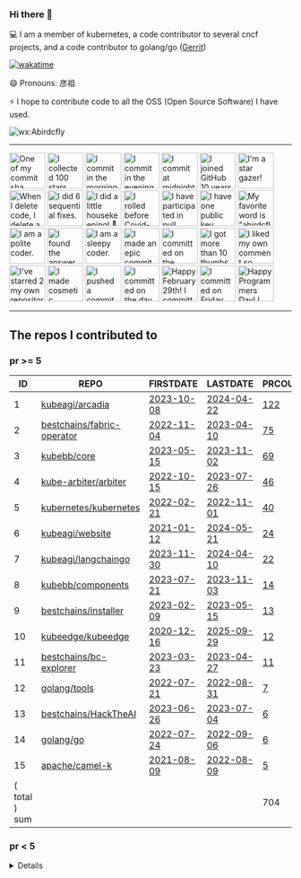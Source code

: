 <!--
**Abirdcfly/Abirdcfly** is a ✨ _special_ ✨ repository because its `README.md` (this file) appears on your GitHub profile.

Here are some ideas to get you started:

- 🔭 I’m currently working on ...
- 🌱 I’m currently learning ...
- 👯 I’m looking to collaborate on ...
- 🤔 I’m looking for help with ...
- 💬 Ask me about ...
- 📫 How to reach me: ...
- 😄 Pronouns: ...
- ⚡ Fun fact: ...
-->
### Hi there 👋

💻 I am a member of kubernetes, a code contributor to several cncf projects, and a code contributor to golang/go ([Gerrit](https://go-review.googlesource.com/dashboard/56538))

[![wakatime](https://wakatime.com/badge/user/6730e81c-ff31-4e87-acd9-9bd97b533dc1.svg)](https://wakatime.com/badge/user/6730e81c-ff31-4e87-acd9-9bd97b533dc1.svg)


😄 Pronouns: 彦祖

⚡ I hope to contribute code to all the OSS (Open Source Software) I have used.

![wx:Abirdcfly](https://github.com/Abirdcfly/Abirdcfly/assets/5100555/7e625ee5-9797-4e94-8b72-d6e0c6342a15)


---

<!-- my-badges start -->
<a href="my-badges/ab-commit.md"><img src="https://my-badges.github.io/my-badges/ab-commit.png" alt="One of my commit sha starts with &quot;ab&quot;." title="One of my commit sha starts with &quot;ab&quot;." width="64"></a>
<a href="my-badges/stars-100.md"><img src="https://my-badges.github.io/my-badges/stars-100.png" alt="I collected 100 stars." title="I collected 100 stars." width="64"></a>
<a href="my-badges/morning-commits.md"><img src="https://my-badges.github.io/my-badges/morning-commits.png" alt="I commit in the morning." title="I commit in the morning." width="64"></a>
<a href="my-badges/evening-commits.md"><img src="https://my-badges.github.io/my-badges/evening-commits.png" alt="I commit in the evening." title="I commit in the evening." width="64"></a>
<a href="my-badges/midnight-commits.md"><img src="https://my-badges.github.io/my-badges/midnight-commits.png" alt="I commit at midnight." title="I commit at midnight." width="64"></a>
<a href="my-badges/github-anniversary-10.md"><img src="https://my-badges.github.io/my-badges/github-anniversary-10.png" alt="I joined GitHub 10 years ago." title="I joined GitHub 10 years ago." width="64"></a>
<a href="my-badges/star-gazer.md"><img src="https://my-badges.github.io/my-badges/star-gazer.png" alt="I&apos;m a star gazer!" title="I&apos;m a star gazer!" width="64"></a>
<a href="my-badges/mass-delete-commit-10k.md"><img src="https://my-badges.github.io/my-badges/mass-delete-commit-10k.png" alt="When I delete code, I delete a lot." title="When I delete code, I delete a lot." width="64"></a>
<a href="my-badges/fix-6.md"><img src="https://my-badges.github.io/my-badges/fix-6.png" alt="I did 6 sequential fixes." title="I did 6 sequential fixes." width="64"></a>
<a href="my-badges/chore-commit.md"><img src="https://my-badges.github.io/my-badges/chore-commit.png" alt="I did a little housekeeping! 🧹" title="I did a little housekeeping! 🧹" width="64"></a>
<a href="my-badges/covid-19.md"><img src="https://my-badges.github.io/my-badges/covid-19.png" alt="I rolled before Covid-19: Survivor of the Great TP Shortage" title="I rolled before Covid-19: Survivor of the Great TP Shortage" width="64"></a>
<a href="my-badges/pr-collaboration-20.md"><img src="https://my-badges.github.io/my-badges/pr-collaboration-20.png" alt="I have participated in pull requests with 20 or more people" title="I have participated in pull requests with 20 or more people" width="64"></a>
<a href="my-badges/public-keys-1.md"><img src="https://my-badges.github.io/my-badges/public-keys-1.png" alt="I have one public key" title="I have one public key" width="64"></a>
<a href="my-badges/favorite-word.md"><img src="https://my-badges.github.io/my-badges/favorite-word.png" alt="My favorite word is &quot;abirdcfly&quot;." title="My favorite word is &quot;abirdcfly&quot;." width="64"></a>
<a href="my-badges/polite-coder.md"><img src="https://my-badges.github.io/my-badges/polite-coder.png" alt="I am a polite coder." title="I am a polite coder." width="64"></a>
<a href="my-badges/the-ultimate-question.md"><img src="https://my-badges.github.io/my-badges/the-ultimate-question.png" alt="I found the answer to the ultimate question of life, the universe, and everything!" title="I found the answer to the ultimate question of life, the universe, and everything!" width="64"></a>
<a href="my-badges/sleepy-coder.md"><img src="https://my-badges.github.io/my-badges/sleepy-coder.png" alt="I am a sleepy coder." title="I am a sleepy coder." width="64"></a>
<a href="my-badges/epic-commit.md"><img src="https://my-badges.github.io/my-badges/epic-commit.png" alt="I made an epic commit with a message over 500 chars." title="I made an epic commit with a message over 500 chars." width="64"></a>
<a href="my-badges/spooky-commit.md"><img src="https://my-badges.github.io/my-badges/spooky-commit.png" alt="I committed on the Halloween! Boo!" title="I committed on the Halloween! Boo!" width="64"></a>
<a href="my-badges/thumbs-up-10.md"><img src="https://my-badges.github.io/my-badges/thumbs-up-10.png" alt="I got more than 10 thumbs up." title="I got more than 10 thumbs up." width="64"></a>
<a href="my-badges/self-upvote.md"><img src="https://my-badges.github.io/my-badges/self-upvote.png" alt="I liked my own comment so much that I upvoted it." title="I liked my own comment so much that I upvoted it." width="64"></a>
<a href="my-badges/self-star.md"><img src="https://my-badges.github.io/my-badges/self-star.png" alt="I&apos;ve starred 2 my own repositories." title="I&apos;ve starred 2 my own repositories." width="64"></a>
<a href="my-badges/cosmetic-commit.md"><img src="https://my-badges.github.io/my-badges/cosmetic-commit.png" alt="I made cosmetic commit." title="I made cosmetic commit." width="64"></a>
<a href="my-badges/dead-commit.md"><img src="https://my-badges.github.io/my-badges/dead-commit.png" alt="I pushed a commit with &quot;dead&quot; once." title="I pushed a commit with &quot;dead&quot; once." width="64"></a>
<a href="my-badges/delorean.md"><img src="https://my-badges.github.io/my-badges/delorean.png" alt="I committed on the day Doctor Emmett Brown invented the flux capacitor!" title="I committed on the day Doctor Emmett Brown invented the flux capacitor!" width="64"></a>
<a href="my-badges/leap-day.md"><img src="https://my-badges.github.io/my-badges/leap-day.png" alt="Happy February 29th! I committed on a Leap Day!" title="Happy February 29th! I committed on a Leap Day!" width="64"></a>
<a href="my-badges/friday-13.md"><img src="https://my-badges.github.io/my-badges/friday-13.png" alt="I committed on Friday the 13th, One… By One…" title="I committed on Friday the 13th, One… By One…" width="64"></a>
<a href="my-badges/programmers-day.md"><img src="https://my-badges.github.io/my-badges/programmers-day.png" alt="Happy Programmers Day! I committed on a 256 Day of Year!" title="Happy Programmers Day! I committed on a 256 Day of Year!" width="64"></a>
<!-- my-badges end -->

---

<!--START_SECTION:my_github-->
## The repos I contributed to


### pr >= 5

|      ID       |                                    REPO                                     |                                 FIRSTDATE                                 |                               LASTDATE                               |                                        PRCOUNT                                         |
|---------------|-----------------------------------------------------------------------------|---------------------------------------------------------------------------|----------------------------------------------------------------------|----------------------------------------------------------------------------------------|
|             1 | [kubeagi/arcadia](https://github.com/kubeagi/arcadia)                       | [2023-10-08](https://github.com/kubeagi/arcadia/pull/102)                 | [2024-04-22](https://github.com/kubeagi/arcadia/pull/1018)           | [122](https://github.com/kubeagi/arcadia/pulls?q=is%3Apr+author%3AAbirdcfly)           |
|             2 | [bestchains/fabric-operator](https://github.com/bestchains/fabric-operator) | [2022-11-04](https://github.com/hyperledger-labs/fabric-operator/pull/68) | [2023-04-10](https://github.com/bestchains/fabric-operator/pull/236) | [75](https://github.com/bestchains/fabric-operator/pulls?q=is%3Apr+author%3AAbirdcfly) |
|             3 | [kubebb/core](https://github.com/kubebb/core)                               | [2023-05-15](https://github.com/kubebb/core/pull/2)                       | [2023-11-02](https://github.com/kubebb/core/pull/392)                | [69](https://github.com/kubebb/core/pulls?q=is%3Apr+author%3AAbirdcfly)                |
|             4 | [kube-arbiter/arbiter](https://github.com/kube-arbiter/arbiter)             | [2022-10-15](https://github.com/kube-arbiter/arbiter/pull/6)              | [2023-07-26](https://github.com/kube-arbiter/arbiter/pull/160)       | [46](https://github.com/kube-arbiter/arbiter/pulls?q=is%3Apr+author%3AAbirdcfly)       |
|             5 | [kubernetes/kubernetes](https://github.com/kubernetes/kubernetes)           | [2022-02-21](https://github.com/kubernetes/kubernetes/pull/108239)        | [2022-11-01](https://github.com/kubernetes/kubernetes/pull/113505)   | [40](https://github.com/kubernetes/kubernetes/pulls?q=is%3Apr+author%3AAbirdcfly)      |
|             6 | [kubeagi/website](https://github.com/kubeagi/website)                       | [2021-01-12](https://github.com/kubernetes/website/pull/26060)            | [2024-05-21](https://github.com/kubeagi/website/pull/17)             | [24](https://github.com/kubeagi/website/pulls?q=is%3Apr+author%3AAbirdcfly)            |
|             7 | [kubeagi/langchaingo](https://github.com/kubeagi/langchaingo)               | [2023-11-30](https://github.com/tmc/langchaingo/pull/377)                 | [2024-04-10](https://github.com/kubeagi/langchaingo/pull/12)         | [22](https://github.com/kubeagi/langchaingo/pulls?q=is%3Apr+author%3AAbirdcfly)        |
|             8 | [kubebb/components](https://github.com/kubebb/components)                   | [2023-07-21](https://github.com/kubebb/components/pull/64)                | [2023-11-03](https://github.com/kubebb/components/pull/151)          | [14](https://github.com/kubebb/components/pulls?q=is%3Apr+author%3AAbirdcfly)          |
|             9 | [bestchains/installer](https://github.com/bestchains/installer)             | [2023-02-09](https://github.com/bestchains/installer/pull/12)             | [2023-05-15](https://github.com/bestchains/installer/pull/74)        | [13](https://github.com/bestchains/installer/pulls?q=is%3Apr+author%3AAbirdcfly)       |
|            10 | [kubeedge/kubeedge](https://github.com/kubeedge/kubeedge)                   | [2020-12-16](https://github.com/kubeedge/kubeedge/pull/2437)              | [2025-09-29](https://github.com/kubeedge/kubeedge/pull/6474)         | [12](https://github.com/kubeedge/kubeedge/pulls?q=is%3Apr+author%3AAbirdcfly)          |
|            11 | [bestchains/bc-explorer](https://github.com/bestchains/bc-explorer)         | [2023-03-23](https://github.com/bestchains/bc-explorer/pull/16)           | [2023-04-27](https://github.com/bestchains/bc-explorer/pull/47)      | [11](https://github.com/bestchains/bc-explorer/pulls?q=is%3Apr+author%3AAbirdcfly)     |
|            12 | [golang/tools](https://github.com/golang/tools)                             | [2022-07-21](https://github.com/golang/tools/pull/388)                    | [2022-08-31](https://github.com/golang/tools/pull/394)               | [7](https://github.com/golang/tools/pulls?q=is%3Apr+author%3AAbirdcfly)                |
|            13 | [bestchains/HackTheAI](https://github.com/bestchains/HackTheAI)             | [2023-06-26](https://github.com/bestchains/HackTheAI/pull/23)             | [2023-07-04](https://github.com/bestchains/HackTheAI/pull/41)        | [6](https://github.com/bestchains/HackTheAI/pulls?q=is%3Apr+author%3AAbirdcfly)        |
|            14 | [golang/go](https://github.com/golang/go)                                   | [2022-07-24](https://github.com/golang/go/pull/54026)                     | [2022-09-06](https://github.com/golang/go/pull/54888)                | [6](https://github.com/golang/go/pulls?q=is%3Apr+author%3AAbirdcfly)                   |
|            15 | [apache/camel-k](https://github.com/apache/camel-k)                         | [2021-08-09](https://github.com/apache/camel-k/pull/2559)                 | [2022-08-09](https://github.com/apache/camel-k/pull/3526)            | [5](https://github.com/apache/camel-k/pulls?q=is%3Apr+author%3AAbirdcfly)              |
| ( total ) sum |                                                                             |                                                                           |                                                                      |                                                                                    704 |



### pr < 5


<details>

|      ID      |                                                        REPO                                                         |                                        FIRSTDATE                                         |                                         LASTDATE                                         |                                                  PRCOUNT                                                  |
|--------------|---------------------------------------------------------------------------------------------------------------------|------------------------------------------------------------------------------------------|------------------------------------------------------------------------------------------|-----------------------------------------------------------------------------------------------------------|
|           16 | [etcd-io/etcd](https://github.com/etcd-io/etcd)                                                                     | [2021-09-17](https://github.com/etcd-io/etcd/pull/13356)                                 | [2022-08-30](https://github.com/etcd-io/etcd/pull/14405)                                 | [4](https://github.com/etcd-io/etcd/pulls?q=is%3Apr+author%3AAbirdcfly)                                   |
|           17 | [onsi/ginkgo](https://github.com/onsi/ginkgo)                                                                       | [2022-08-30](https://github.com/onsi/ginkgo/pull/1028)                                   | [2022-09-19](https://github.com/onsi/ginkgo/pull/1040)                                   | [4](https://github.com/onsi/ginkgo/pulls?q=is%3Apr+author%3AAbirdcfly)                                    |
|           18 | [ignite/cli](https://github.com/ignite/cli)                                                                         | [2022-08-21](https://github.com/cli/cli/pull/6112)                                       | [2023-04-25](https://github.com/ignite/cli/pull/3487)                                    | [4](https://github.com/ignite/cli/pulls?q=is%3Apr+author%3AAbirdcfly)                                     |
|           19 | [kubernetes-sigs/kueue](https://github.com/kubernetes-sigs/kueue)                                                   | [2025-01-16](https://github.com/kubernetes-sigs/kueue/pull/3980)                         | [2025-01-22](https://github.com/kubernetes-sigs/kueue/pull/4036)                         | [4](https://github.com/kubernetes-sigs/kueue/pulls?q=is%3Apr+author%3AAbirdcfly)                          |
|           20 | [ray-project/kuberay](https://github.com/ray-project/kuberay)                                                       | [2024-09-26](https://github.com/ray-project/kuberay/pull/2399)                           | [2025-01-22](https://github.com/ray-project/kuberay/pull/2802)                           | [4](https://github.com/ray-project/kuberay/pulls?q=is%3Apr+author%3AAbirdcfly)                            |
|           21 | [kubernetes-retired/hierarchical-namespaces](https://github.com/kubernetes-retired/hierarchical-namespaces)         | [2021-08-16](https://github.com/kubernetes-retired/hierarchical-namespaces/pull/69)      | [2021-08-17](https://github.com/kubernetes-retired/hierarchical-namespaces/pull/72)      | [4](https://github.com/kubernetes-retired/hierarchical-namespaces/pulls?q=is%3Apr+author%3AAbirdcfly)     |
|           22 | [golangci/golangci-lint](https://github.com/golangci/golangci-lint)                                                 | [2022-09-05](https://github.com/golangci/golangci-lint/pull/3192)                        | [2023-09-25](https://github.com/golangci/golangci-lint/pull/4104)                        | [3](https://github.com/golangci/golangci-lint/pulls?q=is%3Apr+author%3AAbirdcfly)                         |
|           23 | [kube-arbiter/arbiter-plugins](https://github.com/kube-arbiter/arbiter-plugins)                                     | [2022-10-20](https://github.com/kube-arbiter/arbiter-plugins/pull/5)                     | [2022-10-21](https://github.com/kube-arbiter/arbiter-plugins/pull/20)                    | [3](https://github.com/kube-arbiter/arbiter-plugins/pulls?q=is%3Apr+author%3AAbirdcfly)                   |
|           24 | [bestchains/bc-cli](https://github.com/bestchains/bc-cli)                                                           | [2023-05-05](https://github.com/bestchains/bc-cli/pull/15)                               | [2023-06-25](https://github.com/bestchains/bc-cli/pull/48)                               | [3](https://github.com/bestchains/bc-cli/pulls?q=is%3Apr+author%3AAbirdcfly)                              |
|           25 | [kubernetes/test-infra](https://github.com/kubernetes/test-infra)                                                   | [2022-04-22](https://github.com/kubernetes/test-infra/pull/26065)                        | [2022-08-05](https://github.com/kubernetes/test-infra/pull/27050)                        | [3](https://github.com/kubernetes/test-infra/pulls?q=is%3Apr+author%3AAbirdcfly)                          |
|           26 | [hyperledger/fabric](https://github.com/hyperledger/fabric)                                                         | [2022-08-08](https://github.com/hyperledger/fabric/pull/3574)                            | [2022-11-15](https://github.com/hyperledger/fabric/pull/3785)                            | [3](https://github.com/hyperledger/fabric/pulls?q=is%3Apr+author%3AAbirdcfly)                             |
|           27 | [vllm-project/vllm](https://github.com/vllm-project/vllm)                                                           | [2025-05-29](https://github.com/vllm-project/vllm/pull/18878)                            | [2025-07-30](https://github.com/vllm-project/vllm/pull/21925)                            | [3](https://github.com/vllm-project/vllm/pulls?q=is%3Apr+author%3AAbirdcfly)                              |
|           28 | [istio/istio](https://github.com/istio/istio)                                                                       | [2022-08-30](https://github.com/istio/istio/pull/40706)                                  | [2023-08-09](https://github.com/istio/istio/pull/46406)                                  | [3](https://github.com/istio/istio/pulls?q=is%3Apr+author%3AAbirdcfly)                                    |
|           29 | [ethereum/go-ethereum](https://github.com/ethereum/go-ethereum)                                                     | [2022-07-21](https://github.com/ethereum/go-ethereum/pull/25365)                         | [2024-04-15](https://github.com/ethereum/go-ethereum/pull/29531)                         | [3](https://github.com/ethereum/go-ethereum/pulls?q=is%3Apr+author%3AAbirdcfly)                           |
|           30 | [istio/community](https://github.com/istio/community)                                                               | [2022-04-01](https://github.com/kubernetes/community/pull/6583)                          | [2023-08-10](https://github.com/istio/community/pull/1175)                               | [2](https://github.com/istio/community/pulls?q=is%3Apr+author%3AAbirdcfly)                                |
|           31 | [kyma-project/kyma](https://github.com/kyma-project/kyma)                                                           | [2022-08-09](https://github.com/kyma-project/kyma/pull/15061)                            | [2022-10-05](https://github.com/kyma-project/kyma/pull/15714)                            | [2](https://github.com/kyma-project/kyma/pulls?q=is%3Apr+author%3AAbirdcfly)                              |
|           32 | [aws/amazon-ecs-agent](https://github.com/aws/amazon-ecs-agent)                                                     | [2022-08-10](https://github.com/aws/amazon-ecs-agent/pull/3334)                          | [2022-08-31](https://github.com/aws/amazon-ecs-agent/pull/3372)                          | [2](https://github.com/aws/amazon-ecs-agent/pulls?q=is%3Apr+author%3AAbirdcfly)                           |
|           33 | [bfenetworks/bfe](https://github.com/bfenetworks/bfe)                                                               | [2022-08-10](https://github.com/bfenetworks/bfe/pull/1068)                               | [2022-08-15](https://github.com/bfenetworks/bfe/pull/1069)                               | [2](https://github.com/bfenetworks/bfe/pulls?q=is%3Apr+author%3AAbirdcfly)                                |
|           34 | [bestchains/bc-saas](https://github.com/bestchains/bc-saas)                                                         | [2023-04-23](https://github.com/bestchains/bc-saas/pull/12)                              | [2023-04-24](https://github.com/bestchains/bc-saas/pull/17)                              | [2](https://github.com/bestchains/bc-saas/pulls?q=is%3Apr+author%3AAbirdcfly)                             |
|           35 | [tektoncd/pipeline](https://github.com/tektoncd/pipeline)                                                           | [2022-08-10](https://github.com/banzaicloud/pipeline/pull/3627)                          | [2023-02-13](https://github.com/tektoncd/pipeline/pull/6151)                             | [2](https://github.com/tektoncd/pipeline/pulls?q=is%3Apr+author%3AAbirdcfly)                              |
|           36 | [prometheus/prometheus](https://github.com/prometheus/prometheus)                                                   | [2022-07-20](https://github.com/prometheus/prometheus/pull/11040)                        | [2022-08-27](https://github.com/prometheus/prometheus/pull/11225)                        | [2](https://github.com/prometheus/prometheus/pulls?q=is%3Apr+author%3AAbirdcfly)                          |
|           37 | [tektoncd/operator](https://github.com/tektoncd/operator)                                                           | [2021-09-16](https://github.com/knative/operator/pull/781)                               | [2023-02-21](https://github.com/tektoncd/operator/pull/1336)                             | [2](https://github.com/tektoncd/operator/pulls?q=is%3Apr+author%3AAbirdcfly)                              |
|           38 | [coredns/coredns](https://github.com/coredns/coredns)                                                               | [2022-07-21](https://github.com/coredns/coredns/pull/5529)                               | [2022-08-30](https://github.com/coredns/coredns/pull/5592)                               | [2](https://github.com/coredns/coredns/pulls?q=is%3Apr+author%3AAbirdcfly)                                |
|           39 | [argoproj/argo-cd](https://github.com/argoproj/argo-cd)                                                             | [2022-08-30](https://github.com/argoproj/argo-cd/pull/10479)                             | [2023-06-02](https://github.com/argoproj/argo-cd/pull/13887)                             | [2](https://github.com/argoproj/argo-cd/pulls?q=is%3Apr+author%3AAbirdcfly)                               |
|           40 | [LMCache/LMCache](https://github.com/LMCache/LMCache)                                                               | [2025-07-10](https://github.com/LMCache/LMCache/pull/1011)                               | [2025-07-20](https://github.com/LMCache/LMCache/pull/1104)                               | [2](https://github.com/LMCache/LMCache/pulls?q=is%3Apr+author%3AAbirdcfly)                                |
|           41 | [tinode/chat](https://github.com/tinode/chat)                                                                       | [2022-08-08](https://github.com/tinode/chat/pull/781)                                    | [2022-08-08](https://github.com/tinode/chat/pull/781)                                    | [2](https://github.com/tinode/chat/pulls?q=is%3Apr+author%3AAbirdcfly)                                    |
|           42 | [ericzhang-cn/kindle-open-books](https://github.com/ericzhang-cn/kindle-open-books)                                 | [2014-09-03](https://github.com/ericzhang-cn/kindle-open-books/pull/14)                  | [2014-09-03](https://github.com/ericzhang-cn/kindle-open-books/pull/14)                  | [2](https://github.com/ericzhang-cn/kindle-open-books/pulls?q=is%3Apr+author%3AAbirdcfly)                 |
|           43 | [golang/exp](https://github.com/golang/exp)                                                                         | [2022-07-21](https://github.com/golang/exp/pull/41)                                      | [2022-07-21](https://github.com/golang/exp/pull/41)                                      | [2](https://github.com/golang/exp/pulls?q=is%3Apr+author%3AAbirdcfly)                                     |
|           44 | [golang/crypto](https://github.com/golang/crypto)                                                                   | [2022-07-21](https://github.com/golang/crypto/pull/226)                                  | [2022-07-21](https://github.com/golang/crypto/pull/226)                                  | [2](https://github.com/golang/crypto/pulls?q=is%3Apr+author%3AAbirdcfly)                                  |
|           45 | [rook/rook](https://github.com/rook/rook)                                                                           | [2022-07-21](https://github.com/rook/rook/pull/10618)                                    | [2022-08-30](https://github.com/rook/rook/pull/10827)                                    | [2](https://github.com/rook/rook/pulls?q=is%3Apr+author%3AAbirdcfly)                                      |
|           46 | [vmware/vic](https://github.com/vmware/vic)                                                                         | [2022-08-10](https://github.com/vmware/vic/pull/8677)                                    | [2022-08-10](https://github.com/vmware/vic/pull/8677)                                    | [1](https://github.com/vmware/vic/pulls?q=is%3Apr+author%3AAbirdcfly)                                     |
|           47 | [sensu/sensu-go](https://github.com/sensu/sensu-go)                                                                 | [2022-08-10](https://github.com/sensu/sensu-go/pull/4835)                                | [2022-08-10](https://github.com/sensu/sensu-go/pull/4835)                                | [1](https://github.com/sensu/sensu-go/pulls?q=is%3Apr+author%3AAbirdcfly)                                 |
|           48 | [pufferpanel/pufferpanel](https://github.com/pufferpanel/pufferpanel)                                               | [2022-08-10](https://github.com/pufferpanel/pufferpanel/pull/1190)                       | [2022-08-10](https://github.com/pufferpanel/pufferpanel/pull/1190)                       | [1](https://github.com/pufferpanel/pufferpanel/pulls?q=is%3Apr+author%3AAbirdcfly)                        |
|           49 | [hanchuanchuan/goInception](https://github.com/hanchuanchuan/goInception)                                           | [2022-08-10](https://github.com/hanchuanchuan/goInception/pull/491)                      | [2022-08-10](https://github.com/hanchuanchuan/goInception/pull/491)                      | [1](https://github.com/hanchuanchuan/goInception/pulls?q=is%3Apr+author%3AAbirdcfly)                      |
|           50 | [decred/dcrd](https://github.com/decred/dcrd)                                                                       | [2022-08-10](https://github.com/decred/dcrd/pull/2987)                                   | [2022-08-10](https://github.com/decred/dcrd/pull/2987)                                   | [1](https://github.com/decred/dcrd/pulls?q=is%3Apr+author%3AAbirdcfly)                                    |
|           51 | [pingcap/tidb-operator](https://github.com/pingcap/tidb-operator)                                                   | [2022-08-09](https://github.com/pingcap/tidb-operator/pull/4677)                         | [2022-08-09](https://github.com/pingcap/tidb-operator/pull/4677)                         | [1](https://github.com/pingcap/tidb-operator/pulls?q=is%3Apr+author%3AAbirdcfly)                          |
|           52 | [upspin/upspin](https://github.com/upspin/upspin)                                                                   | [2022-08-09](https://github.com/upspin/upspin/pull/643)                                  | [2022-08-09](https://github.com/upspin/upspin/pull/643)                                  | [1](https://github.com/upspin/upspin/pulls?q=is%3Apr+author%3AAbirdcfly)                                  |
|           53 | [bytedance/go-tagexpr](https://github.com/bytedance/go-tagexpr)                                                     | [2022-07-22](https://github.com/bytedance/go-tagexpr/pull/52)                            | [2022-07-22](https://github.com/bytedance/go-tagexpr/pull/52)                            | [1](https://github.com/bytedance/go-tagexpr/pulls?q=is%3Apr+author%3AAbirdcfly)                           |
|           54 | [cncf/gitdm.archive](https://github.com/cncf/gitdm.archive)                                                         | [2022-03-28](https://github.com/cncf/gitdm.archive/pull/1006)                            | [2022-03-28](https://github.com/cncf/gitdm.archive/pull/1006)                            | [1](https://github.com/cncf/gitdm.archive/pulls?q=is%3Apr+author%3AAbirdcfly)                             |
|           55 | [dolthub/dolt](https://github.com/dolthub/dolt)                                                                     | [2022-07-22](https://github.com/dolthub/dolt/pull/3894)                                  | [2022-07-22](https://github.com/dolthub/dolt/pull/3894)                                  | [1](https://github.com/dolthub/dolt/pulls?q=is%3Apr+author%3AAbirdcfly)                                   |
|           56 | [kubernetes/kops](https://github.com/kubernetes/kops)                                                               | [2022-07-21](https://github.com/kubernetes/kops/pull/14014)                              | [2022-07-21](https://github.com/kubernetes/kops/pull/14014)                              | [1](https://github.com/kubernetes/kops/pulls?q=is%3Apr+author%3AAbirdcfly)                                |
|           57 | [golang/debug](https://github.com/golang/debug)                                                                     | [2022-08-31](https://github.com/golang/debug/pull/14)                                    | [2022-08-31](https://github.com/golang/debug/pull/14)                                    | [1](https://github.com/golang/debug/pulls?q=is%3Apr+author%3AAbirdcfly)                                   |
|           58 | [spiffe/spire](https://github.com/spiffe/spire)                                                                     | [2022-08-30](https://github.com/spiffe/spire/pull/3377)                                  | [2022-08-30](https://github.com/spiffe/spire/pull/3377)                                  | [1](https://github.com/spiffe/spire/pulls?q=is%3Apr+author%3AAbirdcfly)                                   |
|           59 | [cue-lang/cue](https://github.com/cue-lang/cue)                                                                     | [2022-08-30](https://github.com/cue-lang/cue/pull/1895)                                  | [2022-08-30](https://github.com/cue-lang/cue/pull/1895)                                  | [1](https://github.com/cue-lang/cue/pulls?q=is%3Apr+author%3AAbirdcfly)                                   |
|           60 | [kubevirt/kubevirt](https://github.com/kubevirt/kubevirt)                                                           | [2022-08-30](https://github.com/kubevirt/kubevirt/pull/8377)                             | [2022-08-30](https://github.com/kubevirt/kubevirt/pull/8377)                             | [1](https://github.com/kubevirt/kubevirt/pulls?q=is%3Apr+author%3AAbirdcfly)                              |
|           61 | [kubernetes/ingress-nginx](https://github.com/kubernetes/ingress-nginx)                                             | [2022-08-30](https://github.com/kubernetes/ingress-nginx/pull/8995)                      | [2022-08-30](https://github.com/kubernetes/ingress-nginx/pull/8995)                      | [1](https://github.com/kubernetes/ingress-nginx/pulls?q=is%3Apr+author%3AAbirdcfly)                       |
|           62 | [lni/dragonboat](https://github.com/lni/dragonboat)                                                                 | [2022-08-09](https://github.com/lni/dragonboat/pull/248)                                 | [2022-08-09](https://github.com/lni/dragonboat/pull/248)                                 | [1](https://github.com/lni/dragonboat/pulls?q=is%3Apr+author%3AAbirdcfly)                                 |
|           63 | [cosmos/sdk-tutorials](https://github.com/cosmos/sdk-tutorials)                                                     | [2023-04-19](https://github.com/cosmos/sdk-tutorials/pull/1373)                          | [2023-04-19](https://github.com/cosmos/sdk-tutorials/pull/1373)                          | [1](https://github.com/cosmos/sdk-tutorials/pulls?q=is%3Apr+author%3AAbirdcfly)                           |
|           64 | [gohugoio/hugo](https://github.com/gohugoio/hugo)                                                                   | [2022-07-21](https://github.com/gohugoio/hugo/pull/10114)                                | [2022-07-21](https://github.com/gohugoio/hugo/pull/10114)                                | [1](https://github.com/gohugoio/hugo/pulls?q=is%3Apr+author%3AAbirdcfly)                                  |
|           65 | [matrixorigin/matrixone](https://github.com/matrixorigin/matrixone)                                                 | [2022-08-10](https://github.com/matrixorigin/matrixone/pull/4450)                        | [2022-08-10](https://github.com/matrixorigin/matrixone/pull/4450)                        | [1](https://github.com/matrixorigin/matrixone/pulls?q=is%3Apr+author%3AAbirdcfly)                         |
|           66 | [rqlite/rqlite](https://github.com/rqlite/rqlite)                                                                   | [2022-08-09](https://github.com/rqlite/rqlite/pull/1060)                                 | [2022-08-09](https://github.com/rqlite/rqlite/pull/1060)                                 | [1](https://github.com/rqlite/rqlite/pulls?q=is%3Apr+author%3AAbirdcfly)                                  |
|           67 | [metal3-io/baremetal-operator](https://github.com/metal3-io/baremetal-operator)                                     | [2022-08-05](https://github.com/metal3-io/baremetal-operator/pull/1156)                  | [2022-08-05](https://github.com/metal3-io/baremetal-operator/pull/1156)                  | [1](https://github.com/metal3-io/baremetal-operator/pulls?q=is%3Apr+author%3AAbirdcfly)                   |
|           68 | [denverdino/aliyungo](https://github.com/denverdino/aliyungo)                                                       | [2022-08-10](https://github.com/denverdino/aliyungo/pull/493)                            | [2022-08-10](https://github.com/denverdino/aliyungo/pull/493)                            | [1](https://github.com/denverdino/aliyungo/pulls?q=is%3Apr+author%3AAbirdcfly)                            |
|           69 | [grpc/grpc-go](https://github.com/grpc/grpc-go)                                                                     | [2022-08-30](https://github.com/grpc/grpc-go/pull/5616)                                  | [2022-08-30](https://github.com/grpc/grpc-go/pull/5616)                                  | [1](https://github.com/grpc/grpc-go/pulls?q=is%3Apr+author%3AAbirdcfly)                                   |
|           70 | [rfjakob/gocryptfs](https://github.com/rfjakob/gocryptfs)                                                           | [2022-08-10](https://github.com/rfjakob/gocryptfs/pull/680)                              | [2022-08-10](https://github.com/rfjakob/gocryptfs/pull/680)                              | [1](https://github.com/rfjakob/gocryptfs/pulls?q=is%3Apr+author%3AAbirdcfly)                              |
|           71 | [h2non/baloo](https://github.com/h2non/baloo)                                                                       | [2022-08-10](https://github.com/h2non/baloo/pull/30)                                     | [2022-08-10](https://github.com/h2non/baloo/pull/30)                                     | [1](https://github.com/h2non/baloo/pulls?q=is%3Apr+author%3AAbirdcfly)                                    |
|           72 | [zyedidia/micro](https://github.com/zyedidia/micro)                                                                 | [2022-07-21](https://github.com/zyedidia/micro/pull/2507)                                | [2022-07-21](https://github.com/zyedidia/micro/pull/2507)                                | [1](https://github.com/zyedidia/micro/pulls?q=is%3Apr+author%3AAbirdcfly)                                 |
|           73 | [olivere/elastic](https://github.com/olivere/elastic)                                                               | [2022-08-10](https://github.com/olivere/elastic/pull/1639)                               | [2022-08-10](https://github.com/olivere/elastic/pull/1639)                               | [1](https://github.com/olivere/elastic/pulls?q=is%3Apr+author%3AAbirdcfly)                                |
|           74 | [evmos/ethermint](https://github.com/evmos/ethermint)                                                               | [2023-05-08](https://github.com/evmos/ethermint/pull/1763)                               | [2023-05-08](https://github.com/evmos/ethermint/pull/1763)                               | [1](https://github.com/evmos/ethermint/pulls?q=is%3Apr+author%3AAbirdcfly)                                |
|           75 | [hbprotoss/geekpdf](https://github.com/hbprotoss/geekpdf)                                                           | [2019-06-22](https://github.com/hbprotoss/geekpdf/pull/1)                                | [2019-06-22](https://github.com/hbprotoss/geekpdf/pull/1)                                | [1](https://github.com/hbprotoss/geekpdf/pulls?q=is%3Apr+author%3AAbirdcfly)                              |
|           76 | [kubernetes-sigs/apiserver-network-proxy](https://github.com/kubernetes-sigs/apiserver-network-proxy)               | [2023-08-10](https://github.com/kubernetes-sigs/apiserver-network-proxy/pull/511)        | [2023-08-10](https://github.com/kubernetes-sigs/apiserver-network-proxy/pull/511)        | [1](https://github.com/kubernetes-sigs/apiserver-network-proxy/pulls?q=is%3Apr+author%3AAbirdcfly)        |
|           77 | [helm/helm](https://github.com/helm/helm)                                                                           | [2023-07-13](https://github.com/helm/helm/pull/12202)                                    | [2023-07-13](https://github.com/helm/helm/pull/12202)                                    | [1](https://github.com/helm/helm/pulls?q=is%3Apr+author%3AAbirdcfly)                                      |
|           78 | [containerd/containerd](https://github.com/containerd/containerd)                                                   | [2022-08-29](https://github.com/containerd/containerd/pull/7338)                         | [2022-08-29](https://github.com/containerd/containerd/pull/7338)                         | [1](https://github.com/containerd/containerd/pulls?q=is%3Apr+author%3AAbirdcfly)                          |
|           79 | [gopcp/example.v2](https://github.com/gopcp/example.v2)                                                             | [2022-08-10](https://github.com/gopcp/example.v2/pull/36)                                | [2022-08-10](https://github.com/gopcp/example.v2/pull/36)                                | [1](https://github.com/gopcp/example.v2/pulls?q=is%3Apr+author%3AAbirdcfly)                               |
|           80 | [google/gopacket](https://github.com/google/gopacket)                                                               | [2022-08-11](https://github.com/google/gopacket/pull/1047)                               | [2022-08-11](https://github.com/google/gopacket/pull/1047)                               | [1](https://github.com/google/gopacket/pulls?q=is%3Apr+author%3AAbirdcfly)                                |
|           81 | [cert-manager/cert-manager](https://github.com/cert-manager/cert-manager)                                           | [2022-08-30](https://github.com/cert-manager/cert-manager/pull/5413)                     | [2022-08-30](https://github.com/cert-manager/cert-manager/pull/5413)                     | [1](https://github.com/cert-manager/cert-manager/pulls?q=is%3Apr+author%3AAbirdcfly)                      |
|           82 | [seaweedfs/seaweedfs](https://github.com/seaweedfs/seaweedfs)                                                       | [2022-08-09](https://github.com/seaweedfs/seaweedfs/pull/3423)                           | [2022-08-09](https://github.com/seaweedfs/seaweedfs/pull/3423)                           | [1](https://github.com/seaweedfs/seaweedfs/pulls?q=is%3Apr+author%3AAbirdcfly)                            |
|           83 | [dropbox/godropbox](https://github.com/dropbox/godropbox)                                                           | [2022-08-11](https://github.com/dropbox/godropbox/pull/254)                              | [2022-08-11](https://github.com/dropbox/godropbox/pull/254)                              | [1](https://github.com/dropbox/godropbox/pulls?q=is%3Apr+author%3AAbirdcfly)                              |
|           84 | [apache/beam](https://github.com/apache/beam)                                                                       | [2022-08-08](https://github.com/apache/beam/pull/22618)                                  | [2022-08-08](https://github.com/apache/beam/pull/22618)                                  | [1](https://github.com/apache/beam/pulls?q=is%3Apr+author%3AAbirdcfly)                                    |
|           85 | [duke-git/lancet](https://github.com/duke-git/lancet)                                                               | [2022-08-10](https://github.com/duke-git/lancet/pull/54)                                 | [2022-08-10](https://github.com/duke-git/lancet/pull/54)                                 | [1](https://github.com/duke-git/lancet/pulls?q=is%3Apr+author%3AAbirdcfly)                                |
|           86 | [cockroachdb/cockroach](https://github.com/cockroachdb/cockroach)                                                   | [2022-07-21](https://github.com/cockroachdb/cockroach/pull/84854)                        | [2022-07-21](https://github.com/cockroachdb/cockroach/pull/84854)                        | [1](https://github.com/cockroachdb/cockroach/pulls?q=is%3Apr+author%3AAbirdcfly)                          |
|           87 | [tilt-dev/tilt](https://github.com/tilt-dev/tilt)                                                                   | [2022-08-09](https://github.com/tilt-dev/tilt/pull/5916)                                 | [2022-08-09](https://github.com/tilt-dev/tilt/pull/5916)                                 | [1](https://github.com/tilt-dev/tilt/pulls?q=is%3Apr+author%3AAbirdcfly)                                  |
|           88 | [kubernetes-sigs/descheduler](https://github.com/kubernetes-sigs/descheduler)                                       | [2023-08-09](https://github.com/kubernetes-sigs/descheduler/pull/1215)                   | [2023-08-09](https://github.com/kubernetes-sigs/descheduler/pull/1215)                   | [1](https://github.com/kubernetes-sigs/descheduler/pulls?q=is%3Apr+author%3AAbirdcfly)                    |
|           89 | [github/gh-ost](https://github.com/github/gh-ost)                                                                   | [2022-08-30](https://github.com/github/gh-ost/pull/1175)                                 | [2022-08-30](https://github.com/github/gh-ost/pull/1175)                                 | [1](https://github.com/github/gh-ost/pulls?q=is%3Apr+author%3AAbirdcfly)                                  |
|           90 | [uber-go/zap](https://github.com/uber-go/zap)                                                                       | [2022-08-30](https://github.com/uber-go/zap/pull/1169)                                   | [2022-08-30](https://github.com/uber-go/zap/pull/1169)                                   | [1](https://github.com/uber-go/zap/pulls?q=is%3Apr+author%3AAbirdcfly)                                    |
|           91 | [jesseduffield/lazygit](https://github.com/jesseduffield/lazygit)                                                   | [2022-08-30](https://github.com/jesseduffield/lazygit/pull/2143)                         | [2022-08-30](https://github.com/jesseduffield/lazygit/pull/2143)                         | [1](https://github.com/jesseduffield/lazygit/pulls?q=is%3Apr+author%3AAbirdcfly)                          |
|           92 | [quic-go/quic-go](https://github.com/quic-go/quic-go)                                                               | [2022-08-09](https://github.com/quic-go/quic-go/pull/3496)                               | [2022-08-09](https://github.com/quic-go/quic-go/pull/3496)                               | [1](https://github.com/quic-go/quic-go/pulls?q=is%3Apr+author%3AAbirdcfly)                                |
|           93 | [junegunn/fzf](https://github.com/junegunn/fzf)                                                                     | [2022-08-30](https://github.com/junegunn/fzf/pull/2948)                                  | [2022-08-30](https://github.com/junegunn/fzf/pull/2948)                                  | [1](https://github.com/junegunn/fzf/pulls?q=is%3Apr+author%3AAbirdcfly)                                   |
|           94 | [scipipe/scipipe](https://github.com/scipipe/scipipe)                                                               | [2022-08-10](https://github.com/scipipe/scipipe/pull/150)                                | [2022-08-10](https://github.com/scipipe/scipipe/pull/150)                                | [1](https://github.com/scipipe/scipipe/pulls?q=is%3Apr+author%3AAbirdcfly)                                |
|           95 | [camptocamp/terraboard](https://github.com/camptocamp/terraboard)                                                   | [2022-08-10](https://github.com/camptocamp/terraboard/pull/254)                          | [2022-08-10](https://github.com/camptocamp/terraboard/pull/254)                          | [1](https://github.com/camptocamp/terraboard/pulls?q=is%3Apr+author%3AAbirdcfly)                          |
|           96 | [knative/hack](https://github.com/knative/hack)                                                                     | [2021-09-16](https://github.com/knative/hack/pull/78)                                    | [2021-09-16](https://github.com/knative/hack/pull/78)                                    | [1](https://github.com/knative/hack/pulls?q=is%3Apr+author%3AAbirdcfly)                                   |
|           97 | [kubernetes-sigs/external-dns](https://github.com/kubernetes-sigs/external-dns)                                     | [2022-08-30](https://github.com/kubernetes-sigs/external-dns/pull/2986)                  | [2022-08-30](https://github.com/kubernetes-sigs/external-dns/pull/2986)                  | [1](https://github.com/kubernetes-sigs/external-dns/pulls?q=is%3Apr+author%3AAbirdcfly)                   |
|           98 | [btcsuite/btcd](https://github.com/btcsuite/btcd)                                                                   | [2022-08-11](https://github.com/btcsuite/btcd/pull/1875)                                 | [2022-08-11](https://github.com/btcsuite/btcd/pull/1875)                                 | [1](https://github.com/btcsuite/btcd/pulls?q=is%3Apr+author%3AAbirdcfly)                                  |
|           99 | [AliyunContainerService/pouch](https://github.com/AliyunContainerService/pouch)                                     | [2022-08-09](https://github.com/AliyunContainerService/pouch/pull/3041)                  | [2022-08-09](https://github.com/AliyunContainerService/pouch/pull/3041)                  | [1](https://github.com/AliyunContainerService/pouch/pulls?q=is%3Apr+author%3AAbirdcfly)                   |
|          100 | [teamgram/teamgram-server](https://github.com/teamgram/teamgram-server)                                             | [2022-08-10](https://github.com/teamgram/teamgram-server/pull/75)                        | [2022-08-10](https://github.com/teamgram/teamgram-server/pull/75)                        | [1](https://github.com/teamgram/teamgram-server/pulls?q=is%3Apr+author%3AAbirdcfly)                       |
|          101 | [alcideio/rbac-tool](https://github.com/alcideio/rbac-tool)                                                         | [2021-08-24](https://github.com/alcideio/rbac-tool/pull/35)                              | [2021-08-24](https://github.com/alcideio/rbac-tool/pull/35)                              | [1](https://github.com/alcideio/rbac-tool/pulls?q=is%3Apr+author%3AAbirdcfly)                             |
|          102 | [ray-project/ray](https://github.com/ray-project/ray)                                                               | [2024-04-19](https://github.com/ray-project/ray/pull/44865)                              | [2024-04-19](https://github.com/ray-project/ray/pull/44865)                              | [1](https://github.com/ray-project/ray/pulls?q=is%3Apr+author%3AAbirdcfly)                                |
|          103 | [TykTechnologies/tyk](https://github.com/TykTechnologies/tyk)                                                       | [2022-08-05](https://github.com/TykTechnologies/tyk/pull/4219)                           | [2022-08-05](https://github.com/TykTechnologies/tyk/pull/4219)                           | [1](https://github.com/TykTechnologies/tyk/pulls?q=is%3Apr+author%3AAbirdcfly)                            |
|          104 | [elastic/beats](https://github.com/elastic/beats)                                                                   | [2022-08-11](https://github.com/elastic/beats/pull/32659)                                | [2022-08-11](https://github.com/elastic/beats/pull/32659)                                | [1](https://github.com/elastic/beats/pulls?q=is%3Apr+author%3AAbirdcfly)                                  |
|          105 | [hyperledger/fabric-sdk-go](https://github.com/hyperledger/fabric-sdk-go)                                           | [2022-08-10](https://github.com/hyperledger/fabric-sdk-go/pull/245)                      | [2022-08-10](https://github.com/hyperledger/fabric-sdk-go/pull/245)                      | [1](https://github.com/hyperledger/fabric-sdk-go/pulls?q=is%3Apr+author%3AAbirdcfly)                      |
|          106 | [arp242/goatcounter](https://github.com/arp242/goatcounter)                                                         | [2022-08-10](https://github.com/arp242/goatcounter/pull/612)                             | [2022-08-10](https://github.com/arp242/goatcounter/pull/612)                             | [1](https://github.com/arp242/goatcounter/pulls?q=is%3Apr+author%3AAbirdcfly)                             |
|          107 | [open-policy-agent/opa](https://github.com/open-policy-agent/opa)                                                   | [2022-07-21](https://github.com/open-policy-agent/opa/pull/4919)                         | [2022-07-21](https://github.com/open-policy-agent/opa/pull/4919)                         | [1](https://github.com/open-policy-agent/opa/pulls?q=is%3Apr+author%3AAbirdcfly)                          |
|          108 | [kubeagi/mlops-tooling](https://github.com/kubeagi/mlops-tooling)                                                   | [2024-05-20](https://github.com/kubeagi/mlops-tooling/pull/1)                            | [2024-05-20](https://github.com/kubeagi/mlops-tooling/pull/1)                            | [1](https://github.com/kubeagi/mlops-tooling/pulls?q=is%3Apr+author%3AAbirdcfly)                          |
|          109 | [sudo-rm-maker/github-action](https://github.com/sudo-rm-maker/github-action)                                       | [2023-03-15](https://github.com/sudo-rm-maker/github-action/pull/1)                      | [2023-03-15](https://github.com/sudo-rm-maker/github-action/pull/1)                      | [1](https://github.com/sudo-rm-maker/github-action/pulls?q=is%3Apr+author%3AAbirdcfly)                    |
|          110 | [hashicorp/nomad](https://github.com/hashicorp/nomad)                                                               | [2022-08-08](https://github.com/hashicorp/nomad/pull/14045)                              | [2022-08-08](https://github.com/hashicorp/nomad/pull/14045)                              | [1](https://github.com/hashicorp/nomad/pulls?q=is%3Apr+author%3AAbirdcfly)                                |
|          111 | [goodrain/rainbond](https://github.com/goodrain/rainbond)                                                           | [2022-08-10](https://github.com/goodrain/rainbond/pull/1285)                             | [2022-08-10](https://github.com/goodrain/rainbond/pull/1285)                             | [1](https://github.com/goodrain/rainbond/pulls?q=is%3Apr+author%3AAbirdcfly)                              |
|          112 | [Azure/aks-engine](https://github.com/Azure/aks-engine)                                                             | [2022-08-09](https://github.com/Azure/aks-engine/pull/4930)                              | [2022-08-09](https://github.com/Azure/aks-engine/pull/4930)                              | [1](https://github.com/Azure/aks-engine/pulls?q=is%3Apr+author%3AAbirdcfly)                               |
|          113 | [goharbor/harbor](https://github.com/goharbor/harbor)                                                               | [2022-07-20](https://github.com/goharbor/harbor/pull/17211)                              | [2022-07-20](https://github.com/goharbor/harbor/pull/17211)                              | [1](https://github.com/goharbor/harbor/pulls?q=is%3Apr+author%3AAbirdcfly)                                |
|          114 | [hwholiday/learning_tools](https://github.com/hwholiday/learning_tools)                                             | [2022-08-10](https://github.com/hwholiday/learning_tools/pull/12)                        | [2022-08-10](https://github.com/hwholiday/learning_tools/pull/12)                        | [1](https://github.com/hwholiday/learning_tools/pulls?q=is%3Apr+author%3AAbirdcfly)                       |
|          115 | [gonum/gonum](https://github.com/gonum/gonum)                                                                       | [2022-08-09](https://github.com/gonum/gonum/pull/1826)                                   | [2022-08-09](https://github.com/gonum/gonum/pull/1826)                                   | [1](https://github.com/gonum/gonum/pulls?q=is%3Apr+author%3AAbirdcfly)                                    |
|          116 | [VictoriaMetrics/VictoriaMetrics](https://github.com/VictoriaMetrics/VictoriaMetrics)                               | [2023-08-09](https://github.com/VictoriaMetrics/VictoriaMetrics/pull/4801)               | [2023-08-09](https://github.com/VictoriaMetrics/VictoriaMetrics/pull/4801)               | [1](https://github.com/VictoriaMetrics/VictoriaMetrics/pulls?q=is%3Apr+author%3AAbirdcfly)                |
|          117 | [metaverse/truss](https://github.com/metaverse/truss)                                                               | [2022-08-10](https://github.com/metaverse/truss/pull/348)                                | [2022-08-10](https://github.com/metaverse/truss/pull/348)                                | [1](https://github.com/metaverse/truss/pulls?q=is%3Apr+author%3AAbirdcfly)                                |
|          118 | [smoky8/abc](https://github.com/smoky8/abc)                                                                         | [2022-10-09](https://github.com/smoky8/abc/pull/1)                                       | [2022-10-09](https://github.com/smoky8/abc/pull/1)                                       | [1](https://github.com/smoky8/abc/pulls?q=is%3Apr+author%3AAbirdcfly)                                     |
|          119 | [Consensys/quorum](https://github.com/Consensys/quorum)                                                             | [2022-08-10](https://github.com/Consensys/quorum/pull/1475)                              | [2022-08-10](https://github.com/Consensys/quorum/pull/1475)                              | [1](https://github.com/Consensys/quorum/pulls?q=is%3Apr+author%3AAbirdcfly)                               |
|          120 | [1340691923/ElasticView](https://github.com/1340691923/ElasticView)                                                 | [2022-08-10](https://github.com/1340691923/ElasticView/pull/33)                          | [2022-08-10](https://github.com/1340691923/ElasticView/pull/33)                          | [1](https://github.com/1340691923/ElasticView/pulls?q=is%3Apr+author%3AAbirdcfly)                         |
|          121 | [mgechev/revive](https://github.com/mgechev/revive)                                                                 | [2022-07-20](https://github.com/mgechev/revive/pull/711)                                 | [2022-07-20](https://github.com/mgechev/revive/pull/711)                                 | [1](https://github.com/mgechev/revive/pulls?q=is%3Apr+author%3AAbirdcfly)                                 |
|          122 | [goreleaser/goreleaser](https://github.com/goreleaser/goreleaser)                                                   | [2022-08-30](https://github.com/goreleaser/goreleaser/pull/3347)                         | [2022-08-30](https://github.com/goreleaser/goreleaser/pull/3347)                         | [1](https://github.com/goreleaser/goreleaser/pulls?q=is%3Apr+author%3AAbirdcfly)                          |
|          123 | [golang/sys](https://github.com/golang/sys)                                                                         | [2022-08-17](https://github.com/golang/sys/pull/132)                                     | [2022-08-17](https://github.com/golang/sys/pull/132)                                     | [1](https://github.com/golang/sys/pulls?q=is%3Apr+author%3AAbirdcfly)                                     |
|          124 | [letsencrypt/boulder](https://github.com/letsencrypt/boulder)                                                       | [2022-08-10](https://github.com/letsencrypt/boulder/pull/6283)                           | [2022-08-10](https://github.com/letsencrypt/boulder/pull/6283)                           | [1](https://github.com/letsencrypt/boulder/pulls?q=is%3Apr+author%3AAbirdcfly)                            |
|          125 | [piotrnar/gocoin](https://github.com/piotrnar/gocoin)                                                               | [2022-08-10](https://github.com/piotrnar/gocoin/pull/59)                                 | [2022-08-10](https://github.com/piotrnar/gocoin/pull/59)                                 | [1](https://github.com/piotrnar/gocoin/pulls?q=is%3Apr+author%3AAbirdcfly)                                |
|          126 | [gorgonia/gorgonia](https://github.com/gorgonia/gorgonia)                                                           | [2022-08-09](https://github.com/gorgonia/gorgonia/pull/533)                              | [2022-08-09](https://github.com/gorgonia/gorgonia/pull/533)                              | [1](https://github.com/gorgonia/gorgonia/pulls?q=is%3Apr+author%3AAbirdcfly)                              |
|          127 | [johnkerl/miller](https://github.com/johnkerl/miller)                                                               | [2022-08-11](https://github.com/johnkerl/miller/pull/1073)                               | [2022-08-11](https://github.com/johnkerl/miller/pull/1073)                               | [1](https://github.com/johnkerl/miller/pulls?q=is%3Apr+author%3AAbirdcfly)                                |
|          128 | [cossacklabs/acra](https://github.com/cossacklabs/acra)                                                             | [2022-08-10](https://github.com/cossacklabs/acra/pull/560)                               | [2022-08-10](https://github.com/cossacklabs/acra/pull/560)                               | [1](https://github.com/cossacklabs/acra/pulls?q=is%3Apr+author%3AAbirdcfly)                               |
|          129 | [inbucket/inbucket](https://github.com/inbucket/inbucket)                                                           | [2022-08-10](https://github.com/inbucket/inbucket/pull/287)                              | [2022-08-10](https://github.com/inbucket/inbucket/pull/287)                              | [1](https://github.com/inbucket/inbucket/pulls?q=is%3Apr+author%3AAbirdcfly)                              |
|          130 | [moby/libnetwork](https://github.com/moby/libnetwork)                                                               | [2022-08-05](https://github.com/moby/libnetwork/pull/2666)                               | [2022-08-05](https://github.com/moby/libnetwork/pull/2666)                               | [1](https://github.com/moby/libnetwork/pulls?q=is%3Apr+author%3AAbirdcfly)                                |
|          131 | [dapr/dapr](https://github.com/dapr/dapr)                                                                           | [2022-08-30](https://github.com/dapr/dapr/pull/5099)                                     | [2022-08-30](https://github.com/dapr/dapr/pull/5099)                                     | [1](https://github.com/dapr/dapr/pulls?q=is%3Apr+author%3AAbirdcfly)                                      |
|          132 | [cilium/cilium](https://github.com/cilium/cilium)                                                                   | [2022-07-21](https://github.com/cilium/cilium/pull/20612)                                | [2022-07-21](https://github.com/cilium/cilium/pull/20612)                                | [1](https://github.com/cilium/cilium/pulls?q=is%3Apr+author%3AAbirdcfly)                                  |
|          133 | [txn2/kubefwd](https://github.com/txn2/kubefwd)                                                                     | [2022-08-10](https://github.com/txn2/kubefwd/pull/237)                                   | [2022-08-10](https://github.com/txn2/kubefwd/pull/237)                                   | [1](https://github.com/txn2/kubefwd/pulls?q=is%3Apr+author%3AAbirdcfly)                                   |
|          134 | [wxbool/video-srt-windows](https://github.com/wxbool/video-srt-windows)                                             | [2022-08-10](https://github.com/wxbool/video-srt-windows/pull/51)                        | [2022-08-10](https://github.com/wxbool/video-srt-windows/pull/51)                        | [1](https://github.com/wxbool/video-srt-windows/pulls?q=is%3Apr+author%3AAbirdcfly)                       |
|          135 | [google/go-cloud](https://github.com/google/go-cloud)                                                               | [2022-07-21](https://github.com/google/go-cloud/pull/3147)                               | [2022-07-21](https://github.com/google/go-cloud/pull/3147)                               | [1](https://github.com/google/go-cloud/pulls?q=is%3Apr+author%3AAbirdcfly)                                |
|          136 | [google/martian](https://github.com/google/martian)                                                                 | [2022-08-09](https://github.com/google/martian/pull/345)                                 | [2022-08-09](https://github.com/google/martian/pull/345)                                 | [1](https://github.com/google/martian/pulls?q=is%3Apr+author%3AAbirdcfly)                                 |
|          137 | [TencentBlueKing/bk-bcs](https://github.com/TencentBlueKing/bk-bcs)                                                 | [2022-08-10](https://github.com/TencentBlueKing/bk-bcs/pull/1900)                        | [2022-08-10](https://github.com/TencentBlueKing/bk-bcs/pull/1900)                        | [1](https://github.com/TencentBlueKing/bk-bcs/pulls?q=is%3Apr+author%3AAbirdcfly)                         |
|          138 | [devtron-labs/devtron](https://github.com/devtron-labs/devtron)                                                     | [2022-08-10](https://github.com/devtron-labs/devtron/pull/2160)                          | [2022-08-10](https://github.com/devtron-labs/devtron/pull/2160)                          | [1](https://github.com/devtron-labs/devtron/pulls?q=is%3Apr+author%3AAbirdcfly)                           |
|          139 | [Netflix/chaosmonkey](https://github.com/Netflix/chaosmonkey)                                                       | [2022-08-30](https://github.com/Netflix/chaosmonkey/pull/76)                             | [2022-08-30](https://github.com/Netflix/chaosmonkey/pull/76)                             | [1](https://github.com/Netflix/chaosmonkey/pulls?q=is%3Apr+author%3AAbirdcfly)                            |
|          140 | [caddyserver/caddy](https://github.com/caddyserver/caddy)                                                           | [2022-08-27](https://github.com/caddyserver/caddy/pull/4986)                             | [2022-08-27](https://github.com/caddyserver/caddy/pull/4986)                             | [1](https://github.com/caddyserver/caddy/pulls?q=is%3Apr+author%3AAbirdcfly)                              |
|          141 | [keptn/keptn](https://github.com/keptn/keptn)                                                                       | [2022-07-21](https://github.com/keptn/keptn/pull/8492)                                   | [2022-07-21](https://github.com/keptn/keptn/pull/8492)                                   | [1](https://github.com/keptn/keptn/pulls?q=is%3Apr+author%3AAbirdcfly)                                    |
|          142 | [lima-vm/lima](https://github.com/lima-vm/lima)                                                                     | [2022-03-29](https://github.com/lima-vm/lima/pull/766)                                   | [2022-03-29](https://github.com/lima-vm/lima/pull/766)                                   | [1](https://github.com/lima-vm/lima/pulls?q=is%3Apr+author%3AAbirdcfly)                                   |
|          143 | [ryboe/q](https://github.com/ryboe/q)                                                                               | [2022-08-10](https://github.com/ryboe/q/pull/115)                                        | [2022-08-10](https://github.com/ryboe/q/pull/115)                                        | [1](https://github.com/ryboe/q/pulls?q=is%3Apr+author%3AAbirdcfly)                                        |
|          144 | [devfeel/dotweb](https://github.com/devfeel/dotweb)                                                                 | [2022-08-10](https://github.com/devfeel/dotweb/pull/248)                                 | [2022-08-10](https://github.com/devfeel/dotweb/pull/248)                                 | [1](https://github.com/devfeel/dotweb/pulls?q=is%3Apr+author%3AAbirdcfly)                                 |
|          145 | [yuntijs/bff-sdk-generator](https://github.com/yuntijs/bff-sdk-generator)                                           | [2023-11-30](https://github.com/yuntijs/bff-sdk-generator/pull/2)                        | [2023-11-30](https://github.com/yuntijs/bff-sdk-generator/pull/2)                        | [1](https://github.com/yuntijs/bff-sdk-generator/pulls?q=is%3Apr+author%3AAbirdcfly)                      |
|          146 | [googleapis/google-cloud-go](https://github.com/googleapis/google-cloud-go)                                         | [2022-08-10](https://github.com/googleapis/google-cloud-go/pull/6494)                    | [2022-08-10](https://github.com/googleapis/google-cloud-go/pull/6494)                    | [1](https://github.com/googleapis/google-cloud-go/pulls?q=is%3Apr+author%3AAbirdcfly)                     |
|          147 | [vmware-tanzu/velero](https://github.com/vmware-tanzu/velero)                                                       | [2022-08-30](https://github.com/vmware-tanzu/velero/pull/5261)                           | [2022-08-30](https://github.com/vmware-tanzu/velero/pull/5261)                           | [1](https://github.com/vmware-tanzu/velero/pulls?q=is%3Apr+author%3AAbirdcfly)                            |
|          148 | [fatedier/frp](https://github.com/fatedier/frp)                                                                     | [2022-08-29](https://github.com/fatedier/frp/pull/3081)                                  | [2022-08-29](https://github.com/fatedier/frp/pull/3081)                                  | [1](https://github.com/fatedier/frp/pulls?q=is%3Apr+author%3AAbirdcfly)                                   |
|          149 | [bazel-contrib/rules_go](https://github.com/bazel-contrib/rules_go)                                                 | [2022-08-10](https://github.com/bazel-contrib/rules_go/pull/3267)                        | [2022-08-10](https://github.com/bazel-contrib/rules_go/pull/3267)                        | [1](https://github.com/bazel-contrib/rules_go/pulls?q=is%3Apr+author%3AAbirdcfly)                         |
|          150 | [aws/aws-sdk-go-v2](https://github.com/aws/aws-sdk-go-v2)                                                           | [2022-08-10](https://github.com/aws/aws-sdk-go-v2/pull/1796)                             | [2022-08-10](https://github.com/aws/aws-sdk-go-v2/pull/1796)                             | [1](https://github.com/aws/aws-sdk-go-v2/pulls?q=is%3Apr+author%3AAbirdcfly)                              |
|          151 | [SnellerInc/sneller](https://github.com/SnellerInc/sneller)                                                         | [2022-08-10](https://github.com/SnellerInc/sneller/pull/5)                               | [2022-08-10](https://github.com/SnellerInc/sneller/pull/5)                               | [1](https://github.com/SnellerInc/sneller/pulls?q=is%3Apr+author%3AAbirdcfly)                             |
|          152 | [metrue/fx](https://github.com/metrue/fx)                                                                           | [2022-08-10](https://github.com/metrue/fx/pull/664)                                      | [2022-08-10](https://github.com/metrue/fx/pull/664)                                      | [1](https://github.com/metrue/fx/pulls?q=is%3Apr+author%3AAbirdcfly)                                      |
|          153 | [graph-gophers/graphql-go](https://github.com/graph-gophers/graphql-go)                                             | [2022-08-09](https://github.com/graph-gophers/graphql-go/pull/530)                       | [2022-08-09](https://github.com/graph-gophers/graphql-go/pull/530)                       | [1](https://github.com/graph-gophers/graphql-go/pulls?q=is%3Apr+author%3AAbirdcfly)                       |
|          154 | [Homebrew/homebrew-cask](https://github.com/Homebrew/homebrew-cask)                                                 | [2020-10-22](https://github.com/Homebrew/homebrew-cask/pull/91230)                       | [2020-10-22](https://github.com/Homebrew/homebrew-cask/pull/91230)                       | [1](https://github.com/Homebrew/homebrew-cask/pulls?q=is%3Apr+author%3AAbirdcfly)                         |
|          155 | [cncf/k8s-conformance](https://github.com/cncf/k8s-conformance)                                                     | [2023-01-30](https://github.com/cncf/k8s-conformance/pull/2423)                          | [2023-01-30](https://github.com/cncf/k8s-conformance/pull/2423)                          | [1](https://github.com/cncf/k8s-conformance/pulls?q=is%3Apr+author%3AAbirdcfly)                           |
|          156 | [argoproj/argo-workflows](https://github.com/argoproj/argo-workflows)                                               | [2022-08-30](https://github.com/argoproj/argo-workflows/pull/9465)                       | [2022-08-30](https://github.com/argoproj/argo-workflows/pull/9465)                       | [1](https://github.com/argoproj/argo-workflows/pulls?q=is%3Apr+author%3AAbirdcfly)                        |
|          157 | [golang/mod](https://github.com/golang/mod)                                                                         | [2022-08-17](https://github.com/golang/mod/pull/9)                                       | [2022-08-17](https://github.com/golang/mod/pull/9)                                       | [1](https://github.com/golang/mod/pulls?q=is%3Apr+author%3AAbirdcfly)                                     |
|          158 | [cockroachdb/pebble](https://github.com/cockroachdb/pebble)                                                         | [2022-08-11](https://github.com/cockroachdb/pebble/pull/1869)                            | [2022-08-11](https://github.com/cockroachdb/pebble/pull/1869)                            | [1](https://github.com/cockroachdb/pebble/pulls?q=is%3Apr+author%3AAbirdcfly)                             |
|          159 | [upper/db](https://github.com/upper/db)                                                                             | [2022-08-10](https://github.com/upper/db/pull/674)                                       | [2022-08-10](https://github.com/upper/db/pull/674)                                       | [1](https://github.com/upper/db/pulls?q=is%3Apr+author%3AAbirdcfly)                                       |
|          160 | [knative/client](https://github.com/knative/client)                                                                 | [2021-08-14](https://github.com/knative/client/pull/1428)                                | [2021-08-14](https://github.com/knative/client/pull/1428)                                | [1](https://github.com/knative/client/pulls?q=is%3Apr+author%3AAbirdcfly)                                 |
|          161 | [Altinity/clickhouse-operator](https://github.com/Altinity/clickhouse-operator)                                     | [2022-08-09](https://github.com/Altinity/clickhouse-operator/pull/987)                   | [2022-08-09](https://github.com/Altinity/clickhouse-operator/pull/987)                   | [1](https://github.com/Altinity/clickhouse-operator/pulls?q=is%3Apr+author%3AAbirdcfly)                   |
|          162 | [vllm-project/aibrix](https://github.com/vllm-project/aibrix)                                                       | [2025-02-28](https://github.com/vllm-project/aibrix/pull/763)                            | [2025-02-28](https://github.com/vllm-project/aibrix/pull/763)                            | [1](https://github.com/vllm-project/aibrix/pulls?q=is%3Apr+author%3AAbirdcfly)                            |
|          163 | [spatial-go/geoos](https://github.com/spatial-go/geoos)                                                             | [2022-08-10](https://github.com/spatial-go/geoos/pull/86)                                | [2022-08-10](https://github.com/spatial-go/geoos/pull/86)                                | [1](https://github.com/spatial-go/geoos/pulls?q=is%3Apr+author%3AAbirdcfly)                               |
|          164 | [kubermatic/kubermatic](https://github.com/kubermatic/kubermatic)                                                   | [2022-08-09](https://github.com/kubermatic/kubermatic/pull/10708)                        | [2022-08-09](https://github.com/kubermatic/kubermatic/pull/10708)                        | [1](https://github.com/kubermatic/kubermatic/pulls?q=is%3Apr+author%3AAbirdcfly)                          |
|          165 | [cube2222/octosql](https://github.com/cube2222/octosql)                                                             | [2022-08-09](https://github.com/cube2222/octosql/pull/289)                               | [2022-08-09](https://github.com/cube2222/octosql/pull/289)                               | [1](https://github.com/cube2222/octosql/pulls?q=is%3Apr+author%3AAbirdcfly)                               |
|          166 | [kubernetes/autoscaler](https://github.com/kubernetes/autoscaler)                                                   | [2022-08-05](https://github.com/kubernetes/autoscaler/pull/5074)                         | [2022-08-05](https://github.com/kubernetes/autoscaler/pull/5074)                         | [1](https://github.com/kubernetes/autoscaler/pulls?q=is%3Apr+author%3AAbirdcfly)                          |
|          167 | [moby/moby](https://github.com/moby/moby)                                                                           | [2022-07-21](https://github.com/moby/moby/pull/43844)                                    | [2022-07-21](https://github.com/moby/moby/pull/43844)                                    | [1](https://github.com/moby/moby/pulls?q=is%3Apr+author%3AAbirdcfly)                                      |
|          168 | [k3s-io/k3s](https://github.com/k3s-io/k3s)                                                                         | [2022-07-21](https://github.com/k3s-io/k3s/pull/5893)                                    | [2022-07-21](https://github.com/k3s-io/k3s/pull/5893)                                    | [1](https://github.com/k3s-io/k3s/pulls?q=is%3Apr+author%3AAbirdcfly)                                     |
|          169 | [knative/docs](https://github.com/knative/docs)                                                                     | [2021-08-02](https://github.com/knative/docs/pull/4091)                                  | [2021-08-02](https://github.com/knative/docs/pull/4091)                                  | [1](https://github.com/knative/docs/pulls?q=is%3Apr+author%3AAbirdcfly)                                   |
|          170 | [ionorg/ion](https://github.com/ionorg/ion)                                                                         | [2022-08-10](https://github.com/ionorg/ion/pull/616)                                     | [2022-08-10](https://github.com/ionorg/ion/pull/616)                                     | [1](https://github.com/ionorg/ion/pulls?q=is%3Apr+author%3AAbirdcfly)                                     |
|          171 | [volcano-sh/volcano](https://github.com/volcano-sh/volcano)                                                         | [2022-08-30](https://github.com/volcano-sh/volcano/pull/2470)                            | [2022-08-30](https://github.com/volcano-sh/volcano/pull/2470)                            | [1](https://github.com/volcano-sh/volcano/pulls?q=is%3Apr+author%3AAbirdcfly)                             |
|          172 | [thanos-io/thanos](https://github.com/thanos-io/thanos)                                                             | [2022-08-30](https://github.com/thanos-io/thanos/pull/5660)                              | [2022-08-30](https://github.com/thanos-io/thanos/pull/5660)                              | [1](https://github.com/thanos-io/thanos/pulls?q=is%3Apr+author%3AAbirdcfly)                               |
|          173 | [mikefarah/yq](https://github.com/mikefarah/yq)                                                                     | [2022-08-30](https://github.com/mikefarah/yq/pull/1322)                                  | [2022-08-30](https://github.com/mikefarah/yq/pull/1322)                                  | [1](https://github.com/mikefarah/yq/pulls?q=is%3Apr+author%3AAbirdcfly)                                   |
|          174 | [vmware-tanzu/sonobuoy](https://github.com/vmware-tanzu/sonobuoy)                                                   | [2022-08-10](https://github.com/vmware-tanzu/sonobuoy/pull/1818)                         | [2022-08-10](https://github.com/vmware-tanzu/sonobuoy/pull/1818)                         | [1](https://github.com/vmware-tanzu/sonobuoy/pulls?q=is%3Apr+author%3AAbirdcfly)                          |
|          175 | [megaease/easeprobe](https://github.com/megaease/easeprobe)                                                         | [2022-08-06](https://github.com/megaease/easeprobe/pull/189)                             | [2022-08-06](https://github.com/megaease/easeprobe/pull/189)                             | [1](https://github.com/megaease/easeprobe/pulls?q=is%3Apr+author%3AAbirdcfly)                             |
|          176 | [kubernetes-retired/cluster-api-provider-nested](https://github.com/kubernetes-retired/cluster-api-provider-nested) | [2021-08-19](https://github.com/kubernetes-retired/cluster-api-provider-nested/pull/211) | [2021-08-19](https://github.com/kubernetes-retired/cluster-api-provider-nested/pull/211) | [1](https://github.com/kubernetes-retired/cluster-api-provider-nested/pulls?q=is%3Apr+author%3AAbirdcfly) |
|          177 | [alexedwards/scs](https://github.com/alexedwards/scs)                                                               | [2022-08-10](https://github.com/alexedwards/scs/pull/147)                                | [2022-08-10](https://github.com/alexedwards/scs/pull/147)                                | [1](https://github.com/alexedwards/scs/pulls?q=is%3Apr+author%3AAbirdcfly)                                |
|          178 | [arduino/arduino-cli](https://github.com/arduino/arduino-cli)                                                       | [2022-08-10](https://github.com/arduino/arduino-cli/pull/1831)                           | [2022-08-10](https://github.com/arduino/arduino-cli/pull/1831)                           | [1](https://github.com/arduino/arduino-cli/pulls?q=is%3Apr+author%3AAbirdcfly)                            |
|          179 | [lucagrulla/cw](https://github.com/lucagrulla/cw)                                                                   | [2022-08-10](https://github.com/lucagrulla/cw/pull/242)                                  | [2022-08-10](https://github.com/lucagrulla/cw/pull/242)                                  | [1](https://github.com/lucagrulla/cw/pulls?q=is%3Apr+author%3AAbirdcfly)                                  |
|          180 | [minio/minio](https://github.com/minio/minio)                                                                       | [2022-08-29](https://github.com/minio/minio/pull/15607)                                  | [2022-08-29](https://github.com/minio/minio/pull/15607)                                  | [1](https://github.com/minio/minio/pulls?q=is%3Apr+author%3AAbirdcfly)                                    |
|          181 | [ent/ent](https://github.com/ent/ent)                                                                               | [2022-08-30](https://github.com/ent/ent/pull/2892)                                       | [2022-08-30](https://github.com/ent/ent/pull/2892)                                       | [1](https://github.com/ent/ent/pulls?q=is%3Apr+author%3AAbirdcfly)                                        |
|          182 | [eoscanada/eos-go](https://github.com/eoscanada/eos-go)                                                             | [2022-08-10](https://github.com/eoscanada/eos-go/pull/185)                               | [2022-08-10](https://github.com/eoscanada/eos-go/pull/185)                               | [1](https://github.com/eoscanada/eos-go/pulls?q=is%3Apr+author%3AAbirdcfly)                               |
|          183 | [kubernetes/minikube](https://github.com/kubernetes/minikube)                                                       | [2022-08-30](https://github.com/kubernetes/minikube/pull/14882)                          | [2022-08-30](https://github.com/kubernetes/minikube/pull/14882)                          | [1](https://github.com/kubernetes/minikube/pulls?q=is%3Apr+author%3AAbirdcfly)                            |
|          184 | [evanw/esbuild](https://github.com/evanw/esbuild)                                                                   | [2022-08-30](https://github.com/evanw/esbuild/pull/2502)                                 | [2022-08-30](https://github.com/evanw/esbuild/pull/2502)                                 | [1](https://github.com/evanw/esbuild/pulls?q=is%3Apr+author%3AAbirdcfly)                                  |
|          185 | [containerd/cgroups](https://github.com/containerd/cgroups)                                                         | [2022-06-10](https://github.com/containerd/cgroups/pull/236)                             | [2022-06-10](https://github.com/containerd/cgroups/pull/236)                             | [1](https://github.com/containerd/cgroups/pulls?q=is%3Apr+author%3AAbirdcfly)                             |
|          186 | [influxdata/influxdb](https://github.com/influxdata/influxdb)                                                       | [2022-08-30](https://github.com/influxdata/influxdb/pull/23685)                          | [2022-08-30](https://github.com/influxdata/influxdb/pull/23685)                          | [1](https://github.com/influxdata/influxdb/pulls?q=is%3Apr+author%3AAbirdcfly)                            |
|          187 | [GoogleContainerTools/kaniko](https://github.com/GoogleContainerTools/kaniko)                                       | [2022-08-30](https://github.com/GoogleContainerTools/kaniko/pull/2232)                   | [2022-08-30](https://github.com/GoogleContainerTools/kaniko/pull/2232)                   | [1](https://github.com/GoogleContainerTools/kaniko/pulls?q=is%3Apr+author%3AAbirdcfly)                    |
|          188 | [aquasecurity/tracee](https://github.com/aquasecurity/tracee)                                                       | [2022-08-10](https://github.com/aquasecurity/tracee/pull/2057)                           | [2022-08-10](https://github.com/aquasecurity/tracee/pull/2057)                           | [1](https://github.com/aquasecurity/tracee/pulls?q=is%3Apr+author%3AAbirdcfly)                            |
|          189 | [pipe-cd/pipecd](https://github.com/pipe-cd/pipecd)                                                                 | [2022-08-09](https://github.com/pipe-cd/pipecd/pull/3844)                                | [2022-08-09](https://github.com/pipe-cd/pipecd/pull/3844)                                | [1](https://github.com/pipe-cd/pipecd/pulls?q=is%3Apr+author%3AAbirdcfly)                                 |
|          190 | [kubernetes-sigs/contributor-playground](https://github.com/kubernetes-sigs/contributor-playground)                 | [2022-03-26](https://github.com/kubernetes-sigs/contributor-playground/pull/962)         | [2022-03-26](https://github.com/kubernetes-sigs/contributor-playground/pull/962)         | [1](https://github.com/kubernetes-sigs/contributor-playground/pulls?q=is%3Apr+author%3AAbirdcfly)         |
|          191 | [ethereum/web3.py](https://github.com/ethereum/web3.py)                                                             | [2018-04-08](https://github.com/ethereum/web3.py/pull/754)                               | [2018-04-08](https://github.com/ethereum/web3.py/pull/754)                               | [1](https://github.com/ethereum/web3.py/pulls?q=is%3Apr+author%3AAbirdcfly)                               |
|          192 | [vllm-project/recipes](https://github.com/vllm-project/recipes)                                                     | [2025-08-04](https://github.com/vllm-project/recipes/pull/12)                            | [2025-08-04](https://github.com/vllm-project/recipes/pull/12)                            | [1](https://github.com/vllm-project/recipes/pulls?q=is%3Apr+author%3AAbirdcfly)                           |
|          193 | [oci-helm-example/just-test](https://github.com/oci-helm-example/just-test)                                         | [2023-11-30](https://github.com/oci-helm-example/just-test/pull/4)                       | [2023-11-30](https://github.com/oci-helm-example/just-test/pull/4)                       | [1](https://github.com/oci-helm-example/just-test/pulls?q=is%3Apr+author%3AAbirdcfly)                     |
|          194 | [qri-io/qri](https://github.com/qri-io/qri)                                                                         | [2022-08-10](https://github.com/qri-io/qri/pull/2003)                                    | [2022-08-10](https://github.com/qri-io/qri/pull/2003)                                    | [1](https://github.com/qri-io/qri/pulls?q=is%3Apr+author%3AAbirdcfly)                                     |
|          195 | [vitessio/vitess](https://github.com/vitessio/vitess)                                                               | [2022-07-21](https://github.com/vitessio/vitess/pull/10771)                              | [2022-07-21](https://github.com/vitessio/vitess/pull/10771)                              | [1](https://github.com/vitessio/vitess/pulls?q=is%3Apr+author%3AAbirdcfly)                                |
|          196 | [go-yaml/yaml](https://github.com/go-yaml/yaml)                                                                     | [2022-07-16](https://github.com/go-yaml/yaml/pull/874)                                   | [2022-07-16](https://github.com/go-yaml/yaml/pull/874)                                   | [1](https://github.com/go-yaml/yaml/pulls?q=is%3Apr+author%3AAbirdcfly)                                   |
|          197 | [kubernetes-retired/kubefed](https://github.com/kubernetes-retired/kubefed)                                         | [2020-09-14](https://github.com/kubernetes-retired/kubefed/pull/1279)                    | [2020-09-14](https://github.com/kubernetes-retired/kubefed/pull/1279)                    | [1](https://github.com/kubernetes-retired/kubefed/pulls?q=is%3Apr+author%3AAbirdcfly)                     |
| ( pr<5 ) sum |                                                                                                                     |                                                                                          |                                                                                          |                                                                                                       232 |

</details>

<!--END_SECTION:my_github-->
